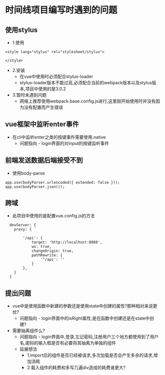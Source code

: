# 时间线项目编写时遇到的问题
## 使用stylus
- 1.使用
```
<style lang="stylus" rel="stylesheet/stylus">

</style>
```
- 2.安装
  - 在vue中使用时必须配合stylus-loader
  - stylus-loader版本不能过高,必须配合当前的webpack版本以及stylus版本,项目中使用的是3.0.2
- 3.暂时未遇到问题
  - 网络上推荐使用webpack.base.config.js进行,这里刚开始使用时并没有因为没有配置而产生错误

## vue框架中监听enter事件
- 在cli中监听enter之类的按键事件需要使用.native
  - 问题指向 - login界面的对input的按键监听事件

## 前端发送数据后端接受不到
- 使用body-parse
```
app.use(bodyParser.urlencoded({ extended: false }));
app.use(bodyParser.json());
```

## 跨域
- 此项目中使用的是配置vue.config.js的方法
```
  devServer: {
    proxy: {
        
        '/api': {
            target: 'http://localhost:8088',
            ws: true,
            changeOrigin: true,
            pathRewrite: {
                '^/api': ''
            }
        },
    }
  }
```

## 提出问题
- vue中是使用函数中新建的参数还是使用state中创建的属性?那种相对来说更优?
  - 问题指向 - login界面中的isRight属性,是在函数中创建还是在state中创建?
- 需要抽离组件么?
  - 问题指向 - login界面中,登录,忘记密码,注册用户三个地方都使用到了用户名,密码的输入框是否有必要将其抽离为单独的组件
  - 延展想法 
    - 1.import后的组件是否已经被请求,多次加载是否会产生多余的请求,增加消耗
    - 2.载入组件的耗费和多写几遍div造成的耗费谁更大?